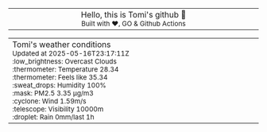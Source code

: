 
<div align="center">
<table>
<tbody>
<td align="center">
<img width="2000" height="0"><br>
Hello, this is Tomi's github 👋<br>
<sup>Built with ❤️, GO & Github Actions</sup><br>
<img width="2000" height="0">
</td>
</tbody>
</table>
</div>
<table>
<tbody>
<td align="left">
<img width="2000" height="0"><br>
Tomi's weather conditions<br>
<sup>Updated at 2025-05-16T23:17:11Z</sup><br>
<sup>:low_brightness: Overcast Clouds</sup><br>
<sup>:thermometer: Temperature 28.34 </sup><br>
<sup>:thermometer: Feels like 35.34</sup><br>
<sup>:sweat_drops: Humidity 100%</sup><br>
<sup>:mask: PM2.5 3.35 μg/m3</sup><br>
<sup>:cyclone: Wind 1.59m/s </sup><br>
<sup>:telescope: Visibility 10000m </sup><br>
<sup>:droplet: Rain 0mm/last 1h </sup><br>
<img width="2000" height="0">
</td>
<td align="left">
<img width="2000" height="0"><br>
<br>
<img width="2000" height="0">
</td>
</tbody>
</table>
</div>
    
